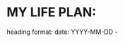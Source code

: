 # MY LIFE PLAN: 
heading format: 
    date: YYYY-MM-DD
    <date > - <title> 

NOTE: 
    I have to do fresher in the summer 
        -> i have 6 months left 
    After done doing fresher: 
        i have a 7th semester to keep learning ?? 

Ideal Timeline: 
    6th Semester(very busy preparing for CV, ) -> Fresher (summer)-> 7th Semester (Preparing for leaving school)
    -> 8th Semester (already out of school)
    -> Total time left: 4 + 2 + 4  = 10 months left (to be out of school)

Backup Timeline (in case i CAN'T FIND FRESHER IN SUMMER): 
    6th Semester(very busy preparing for CV) -> Can't find Fresher (summer)-> 7th Semester (Doing fresher)
    -> 8th Semester (Preparing for leaving school)
    -> Total time left: 4 + 2 + 4  = 10 months left (to be out of school)

-> TOP PRIORITY: 
    FRESHER (spend the whole 6h Semester for preparing the interview (knowledge, projects, CV) -> only 4 months left :)) ) 
    -> I may have to REMOVE SOME OF THE SUBJECTS (at school) to make things lighter for me the to prepare the CV


## IMPORTANT TIMEPOINTS: 
        + Summer Fresher: 
            + Preparations points: <date> 
            + Endpoints: 1/4/2024 (4 months from now (31/12/2023))

        + Start of 7th Semester: 
            + Preparations points: <date> 
            + Endpoints: 1/7/2024 (2 months from summer fresher endpoint (1/4/2024))

        + Start of 8th Semester: 
            + Preparations points: <date>  
            + Endpoints: <date>

## 2023-12-21 - PLAN FOR FRESHER INTERVIEW: 
    + The time i have left: 2023-12-29 -> 2024-06-1
        6 months left :))

    + things need to be done before 2024-06-1: 
        Preparing for jobs: 
            + fresher CV with 2 projects/websites with Java: 
                + ...
                + ...
                -> time estimate: 

            + gui CV xin viec (during summer): 
                + knowledges to prepare:  
                    + OOP  
                    + DSA 
                    + Networking
                    + Operating System
                    + IQ math (toan danh gia nang luc ??)
                    ... 

                -> when to start learning these things ?? 
                    ...

        Preparing for LEAVING SCHOOL: 
            + bang lai xe (bottle neck): 
                + when to start on learning: 
                    ... 
                    -> time estimate: 1 month on both theory and practice 
                + when to attent: 
                    ... 

            + bang TOEIC:  
                + when to start on learning: 
                    ... 
                    -> time estimate: 1 month
                + when to attent: 
                    + doc, viet 
                    + nghe, noi

TODO: 
    CV oriented: i might have to stop reading too many books in order to focus on finishing the things that should be done.
    After having a solid plan: 
        -> stop anything that is unrelated to the overall plan 
        -> JUST FOCUS ON FINISHING THE PLAN AS FAST AS POSSIBLE :))

## DKHP hk6: 
    NT204.O21.ATCL;
    NT204.O21.ATCL.1;

    NT230.O22.ATCL;
    NT230.O22.ATCL.1;

    NT213.O22.ATCL;
    NT213.O22.ATCL.1;

    SE334.O21.PMCL;
    SE334.O21.PMCL.1;

    DS312.O21.CNCL

SE334.O21.PMCL.1,SE334.O21.PMCL,DS312.O21.CNCL,NT204.O21.ATCL,NT204.O21.ATCL.1,NT213.O22.ATCL,NT213.O22.ATCL.1,NT230.O22.ATCL,NT230.O22.ATCL.1

Script: 

// Chỉ cần thay mỗi môn trên một hàng cho biến monDangKy này là xong
// Lưu ý: Nếu sau này trường update website, các thẻ query không còn đúng nữa, thì bạn liên hệ messenger.com/t/loia5tqd001 để báo mình nhé

var monDangKy = `
SE334.O21.PMCL.1
SE334.O21.PMCL
DS312.O21.CNCL
NT204.O21.ATCL
NT204.O21.ATCL.1
NT213.O22.ATCL
NT213.O22.ATCL.1
NT230.O22.ATCL
NT230.O22.ATCL.1
`;

var successLog = (message) => console.log('%c' + message, 'font-weight:bold; color:green;');
var errorLog = (message) => console.log('%c' + message, 'font-weight:bold; color:red;');

DangKy(monDangKy);

function DangKy(monDangKyString) {
  try {
    var listMonDangKy = monDangKyString.trim().split('\n').map((it) => it.trim())
    
    var allRows = [...document.querySelectorAll('form table tr')]

    var rowsToDangKy = allRows.filter((it) => listMonDangKy.includes(it.querySelector('td:nth-child(2)')?.textContent?.trim()))
    
    rowsToDangKy.forEach((it, index) => {
      it.querySelector('td:first-child input[type="checkbox"]').click();
      var tenLop = it.querySelector('td:nth-child(2)')?.textContent?.trim();
      successLog(index + 1 + '.Đã chọn lớp ' + tenLop);
    })
  } catch {
    errorLog('Chọn lớp không thành công! Bạn tự chọn lớp đi nhé!');
  }
}
